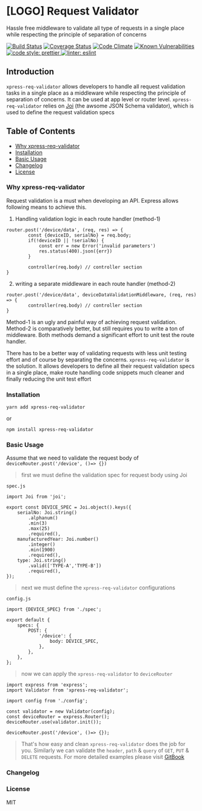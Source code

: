 # [LOGO] Request Validator

Hassle free middleware to validate all type of requests in a single place while respecting the principle of separation of concerns

[![Build Status](https://travis-ci.org/IamThilina/xpress-req-validator.svg?branch=master)](https://travis-ci.org/IamThilina/xpress-req-validator)
[![Coverage Status](https://coveralls.io/repos/github/IamThilina/xpress-req-validator/badge.svg?branch=master)](https://coveralls.io/github/IamThilina/xpress-req-validator?branch=master)
[![Code Climate](https://codeclimate.com/github/IamThilina/xpress-req-validator/badges/gpa.svg)](https://codeclimate.com/github/IamThilina/xpress-req-validator)
[![Known Vulnerabilities](https://snyk.io/test/github/IamThilina/xpress-req-validator/badge.svg?targetFile=package.json)](https://snyk.io/test/github/IamThilina/xpress-req-validator?targetFile=package.json)
<a href="#badge">
<img alt="code style: prettier" src="https://img.shields.io/badge/code_style-prettier-ff69b4.svg?style=flat-square">
</a>
<a href="#badge">
<img alt="linter: eslint" src="https://img.shields.io/badge/linter-eslint-9cf.svg">
</a>
## Introduction

`xpress-req-validator` allows developers to handle all request validation tasks in a single place as a middleware while respecting the principle of separation of concerns.
It can be used at app level or router level.
`xpress-req-validator` relies on [Joi](https://github.com/hapijs/joi) (the awsome JSON Schema validator), which is used to define the request validation specs

## Table of Contents

-   [Why xpress-req-validator](#why-xpress-req-validator)
-   [Installation](#installation)
-   [Basic Usage](#basic-usage)
-   [Changelog](#changelog)
-   [License](#license)

### Why xpress-req-validator

Request validation is a must when developing an API. Express allows following means to achieve this.

1. Handling validation logic in each route handler (method-1)

```node
router.post('/device/data', (req, res) => {
        const {deviceID, serialNo} = req.body;
        if(!deviceID || !serialNo) {
            const err = new Error('invalid parameters')
            res.status(400).json({err})
        }

        controller(req.body) // controller section
}
```

2. writing a separate middleware in each route handler (method-2)

```node
router.post('/device/data', deviceDataValidationMiddleware, (req, res) => {
        controller(req.body) // controller section
}
```

Method-1 is an ugly and painful way of achieving request validation. Method-2 is comparatively better, but still requires you to write a ton of middleware.
Both methods demand a significant effort to unit test the route handler.

There has to be a better way of validating requests with less unit testing effort and of course by separating the concerns. `xpress-req-validator` is the solution.
It allows developers to define all their request validation specs in a single place, make route handling code snippets much cleaner and finally reducing the unit test effort

### Installation

```node
yarn add xpress-req-validator
```

or

```node
npm install xpress-req-validator
```

### Basic Usage

Assume that we need to validate the request body of `deviceRouter.post('/device', ()=> {})`

> first we must define the validation spec for request body using Joi

`spec.js`
```node
import Joi from 'joi';

export const DEVICE_SPEC = Joi.object().keys({
    serialNo: Joi.string()
        .alphanum()
        .min(3)
        .max(25)
        .required(),
    manufacturedYear: Joi.number()
        .integer()
        .min(1900)
        .required(),
    type: Joi.string()
        .valid(['TYPE-A','TYPE-B'])
        .required(),
});
```

> next we must define the `xpress-req-validator` configurations

`config.js`
```node
import {DEVICE_SPEC} from './spec';

export default {
    specs: {
        POST: {
            '/device': {
                body: DEVICE_SPEC,
            },
        },
    },
};
```

> now we can apply the `xpress-req-validator` to `deviceRouter`
```node
import express from 'express';
import Validator from 'xpress-req-validator';

import config from './config';

const validator = new Validator(config);
const deviceRouter = express.Router();
deviceRouter.use(validator.init());

deviceRouter.post('/device', ()=> {});
```

> That's how easy and clean `xpress-req-validator` does the job for you. Similarly we can validate the `header`, `path` & `query`
of `GET`, `PUT` & `DELETE` requests. For more detailed examples please visit [GitBook](https://www.gitbook.com/)

### Changelog

### License
MIT
